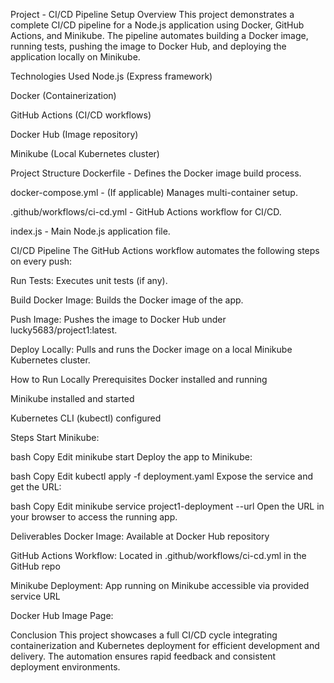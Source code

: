 Project - CI/CD Pipeline Setup
Overview
This project demonstrates a complete CI/CD pipeline for a Node.js application using Docker, GitHub Actions, and Minikube. The pipeline automates building a Docker image, running tests, pushing the image to Docker Hub, and deploying the application locally on Minikube.

Technologies Used
Node.js (Express framework)

Docker (Containerization)

GitHub Actions (CI/CD workflows)

Docker Hub (Image repository)

Minikube (Local Kubernetes cluster)

Project Structure
Dockerfile - Defines the Docker image build process.

docker-compose.yml - (If applicable) Manages multi-container setup.

.github/workflows/ci-cd.yml - GitHub Actions workflow for CI/CD.

index.js - Main Node.js application file.

CI/CD Pipeline
The GitHub Actions workflow automates the following steps on every push:

Run Tests: Executes unit tests (if any).

Build Docker Image: Builds the Docker image of the app.

Push Image: Pushes the image to Docker Hub under lucky5683/project1:latest.

Deploy Locally: Pulls and runs the Docker image on a local Minikube Kubernetes cluster.

How to Run Locally
Prerequisites
Docker installed and running

Minikube installed and started

Kubernetes CLI (kubectl) configured

Steps
Start Minikube:

bash
Copy
Edit
minikube start
Deploy the app to Minikube:

bash
Copy
Edit
kubectl apply -f deployment.yaml
Expose the service and get the URL:

bash
Copy
Edit
minikube service project1-deployment --url
Open the URL in your browser to access the running app.

Deliverables
Docker Image:
Available at Docker Hub repository

GitHub Actions Workflow:
Located in .github/workflows/ci-cd.yml in the GitHub repo

Minikube Deployment:
App running on Minikube accessible via provided service URL

Docker Hub Image Page:

Conclusion
This project showcases a full CI/CD cycle integrating containerization and Kubernetes deployment for efficient development and delivery. The automation ensures rapid feedback and consistent deployment environments.
